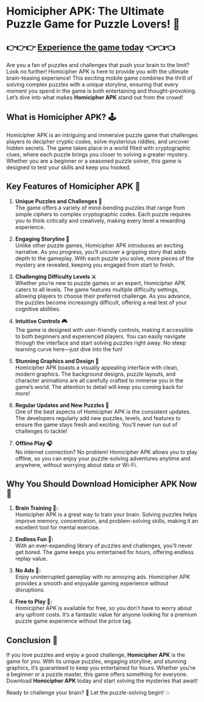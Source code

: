 # **Homicipher APK: The Ultimate Puzzle Game for Puzzle Lovers! 🧩**

## 👉👉👉 [Experience the game today](https://bom.so/r7PLTn) 👈👈👈

Are you a fan of puzzles and challenges that push your brain to the limit? Look no further! Homicipher APK is here to provide you with the ultimate brain-teasing experience! This exciting mobile game combines the thrill of solving complex puzzles with a unique storyline, ensuring that every moment you spend in the game is both entertaining and thought-provoking. Let’s dive into what makes **Homicipher APK** stand out from the crowd!

## **What is Homicipher APK? 🕹️**

Homicipher APK is an intriguing and immersive puzzle game that challenges players to decipher cryptic codes, solve mysterious riddles, and uncover hidden secrets. The game takes place in a world filled with cryptographic clues, where each puzzle brings you closer to solving a greater mystery. Whether you are a beginner or a seasoned puzzle solver, this game is designed to test your skills and keep you hooked.

## **Key Features of Homicipher APK 🔑**

1. **Unique Puzzles and Challenges 🧠**  
   The game offers a variety of mind-bending puzzles that range from simple ciphers to complex cryptographic codes. Each puzzle requires you to think critically and creatively, making every level a rewarding experience.

2. **Engaging Storyline 📖**  
   Unlike other puzzle games, Homicipher APK introduces an exciting narrative. As you progress, you’ll uncover a gripping story that adds depth to the gameplay. With each puzzle you solve, more pieces of the mystery are revealed, keeping you engaged from start to finish.

3. **Challenging Difficulty Levels ⚔️**  
   Whether you’re new to puzzle games or an expert, Homicipher APK caters to all levels. The game features multiple difficulty settings, allowing players to choose their preferred challenge. As you advance, the puzzles become increasingly difficult, offering a real test of your cognitive abilities.

4. **Intuitive Controls 🎮**  
   The game is designed with user-friendly controls, making it accessible to both beginners and experienced players. You can easily navigate through the interface and start solving puzzles right away. No steep learning curve here—just dive into the fun!

5. **Stunning Graphics and Design 🌟**  
   Homicipher APK boasts a visually appealing interface with clean, modern graphics. The background designs, puzzle layouts, and character animations are all carefully crafted to immerse you in the game’s world. The attention to detail will keep you coming back for more!

6. **Regular Updates and New Puzzles 🔄**  
   One of the best aspects of Homicipher APK is the consistent updates. The developers regularly add new puzzles, levels, and features to ensure the game stays fresh and exciting. You’ll never run out of challenges to tackle!

7. **Offline Play 🎧**  
   No internet connection? No problem! Homicipher APK allows you to play offline, so you can enjoy your puzzle-solving adventures anytime and anywhere, without worrying about data or Wi-Fi.

## **Why You Should Download Homicipher APK Now 🚀**

1. **Brain Training 🧠:**  
   Homicipher APK is a great way to train your brain. Solving puzzles helps improve memory, concentration, and problem-solving skills, making it an excellent tool for mental exercise.

2. **Endless Fun 🔄:**  
   With an ever-expanding library of puzzles and challenges, you’ll never get bored. The game keeps you entertained for hours, offering endless replay value.

3. **No Ads 🚫:**  
   Enjoy uninterrupted gameplay with no annoying ads. Homicipher APK provides a smooth and enjoyable gaming experience without disruptions.

4. **Free to Play 💸:**  
   Homicipher APK is available for free, so you don’t have to worry about any upfront costs. It’s a fantastic value for anyone looking for a premium puzzle game experience without the price tag.

## **Conclusion 🎉**

If you love puzzles and enjoy a good challenge, **Homicipher APK** is the game for you. With its unique puzzles, engaging storyline, and stunning graphics, it’s guaranteed to keep you entertained for hours. Whether you’re a beginner or a puzzle master, this game offers something for everyone. Download **Homicipher APK** today and start solving the mysteries that await!

Ready to challenge your brain? 🧩 Let the puzzle-solving begin! 💥
